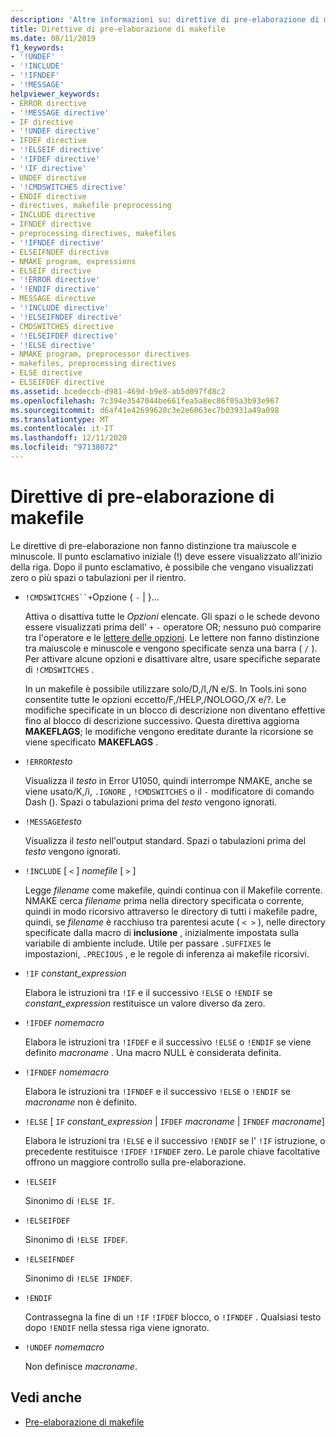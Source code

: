 ```yaml
---
description: 'Altre informazioni su: direttive di pre-elaborazione di makefile'
title: Direttive di pre-elaborazione di makefile
ms.date: 08/11/2019
f1_keywords:
- '!UNDEF'
- '!INCLUDE'
- '!IFNDEF'
- '!MESSAGE'
helpviewer_keywords:
- ERROR directive
- '!MESSAGE directive'
- IF directive
- '!UNDEF directive'
- IFDEF directive
- '!ELSEIF directive'
- '!IFDEF directive'
- '!IF directive'
- UNDEF directive
- '!CMDSWITCHES directive'
- ENDIF directive
- directives, makefile preprocessing
- INCLUDE directive
- IFNDEF directive
- preprocessing directives, makefiles
- '!IFNDEF directive'
- ELSEIFNDEF directive
- NMAKE program, expressions
- ELSEIF directive
- '!ERROR directive'
- '!ENDIF directive'
- MESSAGE directive
- '!INCLUDE directive'
- '!ELSEIFNDEF directive'
- CMDSWITCHES directive
- '!ELSEIFDEF directive'
- '!ELSE directive'
- NMAKE program, preprocessor directives
- makefiles, preprocessing directives
- ELSE directive
- ELSEIFDEF directive
ms.assetid: bcedeccb-d981-469d-b9e8-ab5d097fd8c2
ms.openlocfilehash: 7c394e3547044be661fea5a8ec86f05a3b93e967
ms.sourcegitcommit: d6af41e42699628c3e2e6063ec7b03931a49a098
ms.translationtype: MT
ms.contentlocale: it-IT
ms.lasthandoff: 12/11/2020
ms.locfileid: "97138072"
---
```

# <a name="makefile-preprocessing-directives"></a>Direttive di pre-elaborazione di makefile

Le direttive di pre-elaborazione non fanno distinzione tra maiuscole e minuscole. Il punto esclamativo iniziale (!) deve essere visualizzato all'inizio della riga. Dopo il punto esclamativo, è possibile che vengano visualizzati zero o più spazi o tabulazioni per il rientro.

- `!CMDSWITCHES``+`Opzione { `-` &#124; }...

   Attiva o disattiva tutte le *Opzioni* elencate. Gli spazi o le schede devono essere visualizzati prima dell' `+` `-` operatore OR; nessuno può comparire tra l'operatore e le [lettere delle opzioni](running-nmake.md#nmake-options). Le lettere non fanno distinzione tra maiuscole e minuscole e vengono specificate senza una barra ( `/` ). Per attivare alcune opzioni e disattivare altre, usare specifiche separate di `!CMDSWITCHES` .

   In un makefile è possibile utilizzare solo/D,/I,/N e/S. In Tools.ini sono consentite tutte le opzioni eccetto/F,/HELP,/NOLOGO,/X e/?. Le modifiche specificate in un blocco di descrizione non diventano effettive fino al blocco di descrizione successivo. Questa direttiva aggiorna **MAKEFLAGS**; le modifiche vengono ereditate durante la ricorsione se viene specificato **MAKEFLAGS** .

- `!ERROR`*testo*

   Visualizza il *testo* in Error U1050, quindi interrompe NMAKE, anche se viene usato/K,/i, `.IGNORE` , `!CMDSWITCHES` o il `-` modificatore di comando Dash (). Spazi o tabulazioni prima del *testo* vengono ignorati.

- `!MESSAGE`*testo*

   Visualizza il *testo* nell'output standard. Spazi o tabulazioni prima del *testo* vengono ignorati.

- `!INCLUDE` [ `<` ] *nomefile* [ `>` ]

   Legge *filename* come makefile, quindi continua con il Makefile corrente. NMAKE cerca *filename* prima nella directory specificata o corrente, quindi in modo ricorsivo attraverso le directory di tutti i makefile padre, quindi, se *filename* è racchiuso tra parentesi acute ( `< >` ), nelle directory specificate dalla macro di **inclusione** , inizialmente impostata sulla variabile di ambiente include. Utile per passare `.SUFFIXES` le impostazioni, `.PRECIOUS` , e le regole di inferenza ai makefile ricorsivi.

- `!IF` *constant_expression*

   Elabora le istruzioni tra `!IF` e il successivo `!ELSE` o `!ENDIF` se *constant_expression* restituisce un valore diverso da zero.

- `!IFDEF` *nomemacro*

   Elabora le istruzioni tra `!IFDEF` e il successivo `!ELSE` o `!ENDIF` se viene definito *macroname* . Una macro NULL è considerata definita.

- `!IFNDEF` *nomemacro*

   Elabora le istruzioni tra `!IFNDEF` e il successivo `!ELSE` o `!ENDIF` se *macroname* non è definito.

- `!ELSE` [ `IF` *constant_expression* &#124; `IFDEF` *macroname* &#124; `IFNDEF` *macroname*]

   Elabora le istruzioni tra `!ELSE` e il successivo `!ENDIF` se l' `!IF` istruzione, o precedente restituisce `!IFDEF` `!IFNDEF` zero. Le parole chiave facoltative offrono un maggiore controllo sulla pre-elaborazione.

- `!ELSEIF`

   Sinonimo di `!ELSE IF`.

- `!ELSEIFDEF`

   Sinonimo di `!ELSE IFDEF`.

- `!ELSEIFNDEF`

   Sinonimo di `!ELSE IFNDEF`.

- `!ENDIF`

   Contrassegna la fine di un `!IF` `!IFDEF` blocco, o `!IFNDEF` . Qualsiasi testo dopo `!ENDIF` nella stessa riga viene ignorato.

- `!UNDEF` *nomemacro*

   Non definisce *macroname*.

## <a name="see-also"></a>Vedi anche

- [Pre-elaborazione di makefile](makefile-preprocessing.md)
